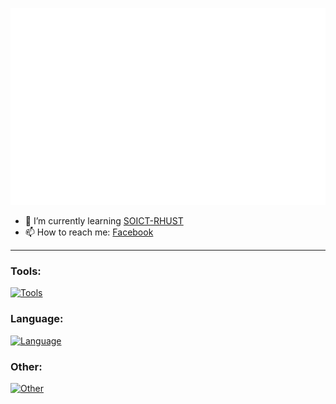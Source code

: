 
<a><img src="sonle040901.svg"></a>

- 🌱 I’m currently learning [SOICT-RHUST]
- 📫 How to reach me: [Facebook]

---

### Tools:
[![Tools](https://skillicons.dev/icons?i=vscode,idea,eclipse,docker)](https://skillicons.dev)
### Language:
[![Language](https://skillicons.dev/icons?i=js,html,css,java,c,mysql)](https://skillicons.dev)
### Other:
[![Other](https://skillicons.dev/icons?i=linux,codepen,git,github,heroku,emacs,latex,regex,svg)](https://skillicons.dev)
<!--**sonbk040901/sonbk040901** is a ✨ _special_ ✨ repository because its `README.md` (this file) appears on your GitHub profile.
Here are some ideas to get you started:
- 🔭 I’m currently working on ...
- 👯 I’m looking to collaborate on ...
- 🤔 I’m looking for help with ...
- 💬 Ask me about ...
- 📫 How to reach me: ...
- 😄 Pronouns: ...
- ⚡ Fun fact: ...-->

[SOICT-RHUST]: https://soict.hust.edu.vn/

[Facebook]: https://fb.me/bk04092001
